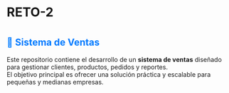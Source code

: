 # RETO-2
# <h2 style="color: #007BFF;">🛒 Sistema de Ventas</h2>

Este repositorio contiene el desarrollo de un **sistema de ventas** diseñado para gestionar clientes, productos, pedidos y reportes.  
El objetivo principal es ofrecer una solución práctica y escalable para pequeñas y medianas empresas.

